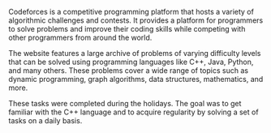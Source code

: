 Codeforces is a competitive programming platform that hosts a variety of algorithmic challenges and contests. It provides a platform for programmers to solve problems and improve their coding skills while competing with other programmers from around the world.

The website features a large archive of problems of varying difficulty levels that can be solved using programming languages like C++, Java, Python, and many others. These problems cover a wide range of topics such as dynamic programming, graph algorithms, data structures, mathematics, and more.

These tasks were completed during the holidays. The goal was to get familiar with the C++ language and to acquire regularity by solving a set of tasks on a daily basis.
